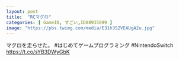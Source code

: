 ```yaml
---
layout: post
title:  "RCマグロ"
categories: [ GameID, すごい,ID88935099 ]
image: "https://pbs.twimg.com/media/E31h3SZVEAUgA2u.jpg"
---
```

マグロを走らせた。 #はじめてゲームプログラミング #NintendoSwitch https://t.co/sYB3DWyGbK
